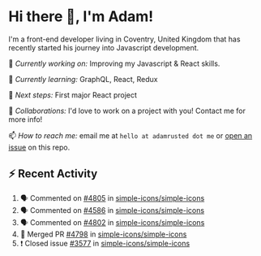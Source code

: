 # Hi there 👋, I'm Adam!

I'm a front-end developer living in Coventry, United Kingdom that has recently started his journey into Javascript development.

🔨 *Currently working on:* Improving my Javascript & React skills.

🌱 *Currently learning:* GraphQL, React, Redux

🎯 *Next steps:* First major React project

🤝 *Collaborations:* I'd love to work on a project with you! Contact me for more info!

📫 *How to reach me:* email me at `hello at adamrusted dot me` or [open an issue](https://github.com/adamrusted/adamrusted/issues/new) on this repo.

## :zap: Recent Activity
<!--START_SECTION:activity-->
1. 🗣 Commented on [#4805](https://github.com/simple-icons/simple-icons/issues/4805) in [simple-icons/simple-icons](https://github.com/simple-icons/simple-icons)
2. 🗣 Commented on [#4586](https://github.com/simple-icons/simple-icons/issues/4586) in [simple-icons/simple-icons](https://github.com/simple-icons/simple-icons)
3. 🗣 Commented on [#4802](https://github.com/simple-icons/simple-icons/issues/4802) in [simple-icons/simple-icons](https://github.com/simple-icons/simple-icons)
4. 🎉 Merged PR [#4798](https://github.com/simple-icons/simple-icons/pull/4798) in [simple-icons/simple-icons](https://github.com/simple-icons/simple-icons)
5. ❗️ Closed issue [#3577](https://github.com/simple-icons/simple-icons/issues/3577) in [simple-icons/simple-icons](https://github.com/simple-icons/simple-icons)
<!--END_SECTION:activity-->
